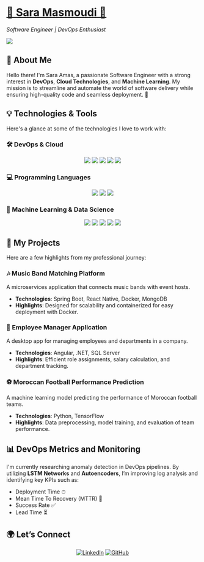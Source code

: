 <a href='https://saraamas.github.io/'><h1 href='https://saraamas.github.io/'>🌟 Sara Masmoudi 🌟</h1> </a>
*Software Engineer | DevOps Enthusiast*  

<a href='https://saraamas.github.io/'><img src='https://github.com/user-attachments/assets/29a7394a-52d5-48aa-9956-a59f5feca533'/></a>

## **👋 About Me**
Hello there! I'm Sara Amas, a passionate Software Engineer with a strong interest in **DevOps**, **Cloud Technologies**, and **Machine Learning**. My mission is to streamline and automate the world of software delivery while ensuring high-quality code and seamless deployment. 🚀

## **💡 Technologies & Tools**  
Here's a glance at some of the technologies I love to work with:

### **🛠 DevOps & Cloud**
<p align="center">
  <img src="https://img.shields.io/badge/Docker-0db7ed?style=for-the-badge&logo=docker&logoColor=white"/>
  <img src="https://img.shields.io/badge/Kubernetes-326ce5?style=for-the-badge&logo=kubernetes&logoColor=white"/>
  <img src="https://img.shields.io/badge/AWS-232f3e?style=for-the-badge&logo=amazon-aws&logoColor=white"/>
  <img src="https://img.shields.io/badge/Jenkins-D24939?style=for-the-badge&logo=jenkins&logoColor=white"/>
  <img src="https://img.shields.io/badge/CI/CD-3e4e6e?style=for-the-badge"/>
</p>

### **💻 Programming Languages**
<p align="center">
  <img src="https://img.shields.io/badge/Java-007396?style=for-the-badge&logo=java&logoColor=white"/>
  <img src="https://img.shields.io/badge/Python-3776AB?style=for-the-badge&logo=python&logoColor=white"/>
  <img src="https://img.shields.io/badge/JavaScript-f7df1e?style=for-the-badge&logo=javascript&logoColor=black"/>
</p>

### **🧠 Machine Learning & Data Science**
<p align="center">
  <img src="https://img.shields.io/badge/TensorFlow-FF6F00?style=for-the-badge&logo=tensorflow&logoColor=white"/>
  <img src="https://img.shields.io/badge/Scikit--Learn-F7931E?style=for-the-badge&logo=scikit-learn&logoColor=white"/>
  <img src="https://img.shields.io/badge/Keras-D00000?style=for-the-badge&logo=keras&logoColor=white"/>
  <img src="https://img.shields.io/badge/Numpy-013243?style=for-the-badge&logo=numpy&logoColor=white"/>
  <img src="https://img.shields.io/badge/Pandas-150458?style=for-the-badge&logo=pandas&logoColor=white"/>
</p>

## **🚀 My Projects**
Here are a few highlights from my professional journey:

### **🎶 Music Band Matching Platform**
A microservices application that connects music bands with event hosts.
- **Technologies**: Spring Boot, React Native, Docker, MongoDB
- **Highlights**: Designed for scalability and containerized for easy deployment with Docker.

### **💼 Employee Manager Application**
A desktop app for managing employees and departments in a company.
- **Technologies**: Angular, .NET, SQL Server
- **Highlights**: Efficient role assignments, salary calculation, and department tracking.

### **⚽ Moroccan Football Performance Prediction**
A machine learning model predicting the performance of Moroccan football teams.
- **Technologies**: Python, TensorFlow
- **Highlights**: Data preprocessing, model training, and evaluation of team performance.

## **📊 DevOps Metrics and Monitoring**
I'm currently researching anomaly detection in DevOps pipelines. By utilizing **LSTM Networks** and **Autoencoders**, I’m improving log analysis and identifying key KPIs such as:
- Deployment Time ⏱
- Mean Time To Recovery (MTTR) 🔄
- Success Rate ✅
- Lead Time ⏳

## **🌍 Let’s Connect**
<p align="center">
  <a href="https://www.linkedin.com/in/sara-masmoudi-3b34bb255"><img src="https://img.shields.io/badge/LinkedIn-0077B5?style=for-the-badge&logo=linkedin&logoColor=white" alt="LinkedIn"></a>
  <a href="https://github.com/saraamas"><img src="https://img.shields.io/badge/GitHub-181717?style=for-the-badge&logo=github&logoColor=white" alt="GitHub"></a>
</p>

